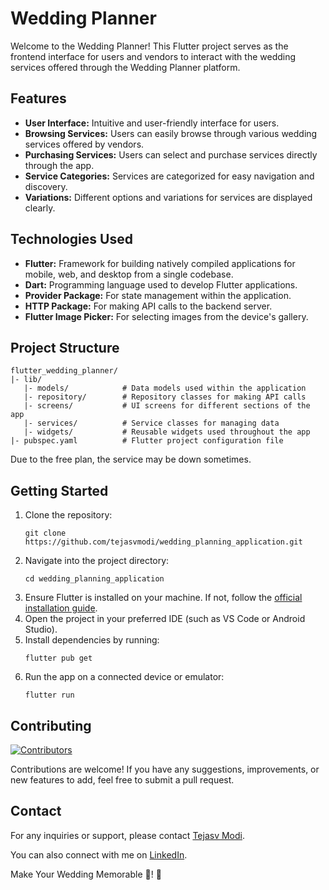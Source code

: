 


# Wedding Planner

Welcome to the Wedding Planner! This Flutter project serves as the frontend interface for users and vendors to interact with the wedding services offered through the Wedding Planner platform.

## Features
- **User Interface:** Intuitive and user-friendly interface for users.
- **Browsing Services:** Users can easily browse through various wedding services offered by vendors.
- **Purchasing Services:** Users can select and purchase services directly through the app.
- **Service Categories:** Services are categorized for easy navigation and discovery.
- **Variations:** Different options and variations for services are displayed clearly.

## Technologies Used
- **Flutter:** Framework for building natively compiled applications for mobile, web, and desktop from a single codebase.
- **Dart:** Programming language used to develop Flutter applications.
- **Provider Package:** For state management within the application.
- **HTTP Package:** For making API calls to the backend server.
- **Flutter Image Picker:** For selecting images from the device's gallery.

## Project Structure
```
flutter_wedding_planner/
|- lib/
   |- models/            # Data models used within the application
   |- repository/        # Repository classes for making API calls
   |- screens/           # UI screens for different sections of the app
   |- services/          # Service classes for managing data
   |- widgets/           # Reusable widgets used throughout the app
|- pubspec.yaml          # Flutter project configuration file
```

Due to the free plan, the service may be down sometimes.

## Getting Started
1. Clone the repository:
   ```
   git clone https://github.com/tejasvmodi/wedding_planning_application.git
   ```
2. Navigate into the project directory:
   ```
   cd wedding_planning_application
   ```
3. Ensure Flutter is installed on your machine. If not, follow the [official installation guide](https://flutter.dev/docs/get-started/install).
4. Open the project in your preferred IDE (such as VS Code or Android Studio).
5. Install dependencies by running:
   ```
   flutter pub get
   ```
6. Run the app on a connected device or emulator:
   ```
   flutter run
   ```

## Contributing
[![Contributors](https://contrib.rocks/image?repo=tejasvmodi/wedding_planning_application&max=4)](https://github.com/tejasvmodi/wedding_planning_application/graphs/contributors)

Contributions are welcome! If you have any suggestions, improvements, or new features to add, feel free to submit a pull request.

## Contact
For any inquiries or support, please contact [Tejasv Modi](mailto:moditejasv@gmail.com).

You can also connect with me on [LinkedIn](https://www.linkedin.com/in/tejasv-modi-b2b875236).

Make Your Wedding Memorable 🎉! 🚀

